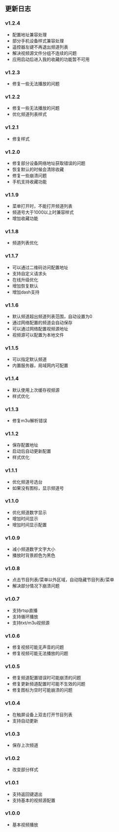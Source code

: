 ## 更新日志

### v1.2.4

* 配置地址兼容处理
* 部分手机设备样式兼容处理
* 遥控器左键不再退出频道列表
* 解决视频源文件分组不连续的问题
* 应用启动后进入我的收藏的功能暂不可用

### v1.2.3

* 修复一些无法播放的问题

### v1.2.2

* 修复一些无法播放的问题
* 优化频道列表样式

### v1.2.1

* 修复样式

### v1.2.0

* 修复部分设备网络地址获取错误的问题
* 恢复默认的时候会清除收藏
* 修复一些崩溃问题
* 手机支持收藏功能

### v1.1.9

* 菜单打开时，不能打开频道列表
* 频道号大于1000以上时兼容样式
* 增加收藏功能

### v1.1.8

* 频道列表优化

### v1.1.7

* 可以通过二维码访问配置地址
* 支持自定义请求头
* 在线升级优化
* 增加恢复默认
* 增加dash支持

### v1.1.6

* 默认频道超出频道列表范围，自动设置为0
* 通过网络配置的频道会自动保存
* 可以通过网络配置视频源地址
* 视频源可以配置为本地文件

### v1.1.5

* 可以指定默认频道
* 内置服务器，局域网内可配置

### v1.1.4

* 默认使用上次缓存视频源
* 样式优化

### v1.1.3

* 修复m3u解析错误

### v1.1.2

* 保存配置地址
* 启动后自动更新配置
* 样式优化

### v1.1.1

* 优化频道号选台
* 如果没有图标，显示频道号

### v1.1.0

* 优化频道数字显示
* 增加时间显示
* 增加时间显示配置

### v1.0.9

* 减小频道数字文字大小
* 播放时背景颜色为黑色

### v1.0.8

* 点击节目列表/菜单以外区域，自动隐藏节目列表/菜单
* 解决部分情况下崩溃问题

### v1.0.7

* 支持rtsp直播
* 支持循环播放
* 支持txt/m3u视频源

### v1.0.6

* 修复视频可能无声音的问题
* 修复视频可能无法播放的问题

### v1.0.5

* 修复频道配置错误时可能崩溃的问题
* 修复更新频道配置时可能不生效的问题
* 修复图标为空时可能崩溃的问题

### v1.0.4

* 在触屏设备上双击打开节目列表
* 支持自动更新

### v1.0.3

* 保存上次频道

### v1.0.2

* 改变部分样式

### v1.0.1

* 支持返回键退出
* 支持基本的视频源配置

### v1.0.0

* 基本视频播放